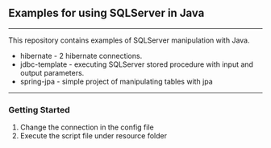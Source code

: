 ## Examples for using SQLServer in Java
----
This repository contains examples of SQLServer manipulation with Java.

* hibernate - 2 hibernate connections.
* jdbc-template - executing SQLServer stored procedure with input and output parameters.
* spring-jpa - simple project of manipulating tables with jpa

----

### Getting Started
1. Change the connection in the config file
2. Execute the script file under resource folder
